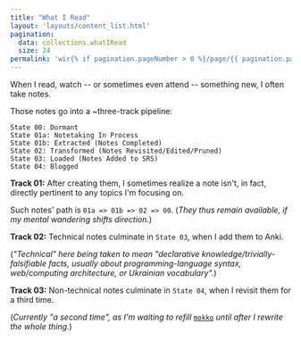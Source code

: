```yaml
---
title: "What I Read"
layout: 'layouts/content_list.html'
pagination:
  data: collections.whatIRead
  size: 24
permalink: 'wir{% if pagination.pageNumber > 0 %}/page/{{ pagination.pageNumber }}{% endif %}/'
---
```


When I read, watch -- or sometimes even attend -- something new, I often take notes.

Those notes go into a ~three-track pipeline:

```
State 00: Dormant
State 01a: Notetaking In Process
State 01b: Extracted (Notes Completed)
State 02: Transformed (Notes Revisited/Edited/Pruned)
State 03: Loaded (Notes Added to SRS)
State 04: Blogged
```

**Track 01:** After creating them, I sometimes realize a note isn't, in fact, directly pertinent to any topics I'm focusing on. 

Such notes' path is `01a => 01b => 02 => 00`. (_They thus remain available, if my mental wandering shifts direction._)

**Track 02:** Technical notes culminate in `State 03`, when I add them to Anki.

(_"Technical" here being taken to mean "declarative knowledge/trivially-falsifiable facts, usually about programming-language syntax, web/computing architecture, or Ukrainian vocabulary"._)

**Track 03:** Non-technical notes culminate in `State 04`, when I revisit them for a third time.

(_Currently "a second time", as I'm waiting to refill_ [`mokko`](https://github.com/ypaulsussman/mokko_api/) _until after I rewrite the whole thing._)
